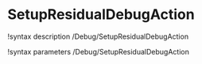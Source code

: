 <!-- MOOSE Documentation Stub: Remove this when content is added. -->

# SetupResidualDebugAction

!syntax description /Debug/SetupResidualDebugAction

!syntax parameters /Debug/SetupResidualDebugAction
